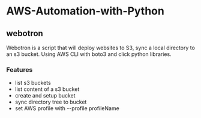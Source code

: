 # AWS-Automation-with-Python

## webotron
Webotron is a script that will deploy websites to S3, sync a local directory to an s3 bucket. 
Using AWS CLI with boto3 and click python libraries.

### Features

- list s3 buckets
- list content of a s3 bucket
- create and setup bucket
- sync directory tree to bucket
- set AWS profile with --profile profileName
